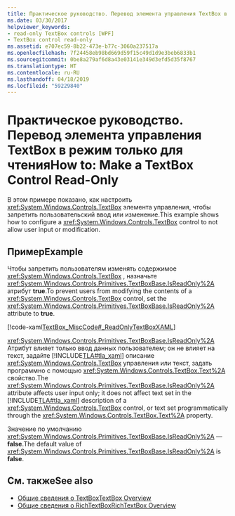 ```yaml
---
title: Практическое руководство. Перевод элемента управления TextBox в режим только для чтения
ms.date: 03/30/2017
helpviewer_keywords:
- read-only TextBox controls [WPF]
- TextBox control read-only
ms.assetid: e707ec59-8b22-473e-b77c-3060a237517a
ms.openlocfilehash: 7f24458eb98bd669d59f15c49d1d9e3beb6833b1
ms.sourcegitcommit: 0be8a279af6d8a43e03141e349d3efd5d35f8767
ms.translationtype: HT
ms.contentlocale: ru-RU
ms.lasthandoff: 04/18/2019
ms.locfileid: "59229840"
---
```

# <a name="how-to-make-a-textbox-control-read-only"></a><span data-ttu-id="bd245-102">Практическое руководство. Перевод элемента управления TextBox в режим только для чтения</span><span class="sxs-lookup"><span data-stu-id="bd245-102">How to: Make a TextBox Control Read-Only</span></span>
<span data-ttu-id="bd245-103">В этом примере показано, как настроить <xref:System.Windows.Controls.TextBox> элемента управления, чтобы запретить пользовательский ввод или изменение.</span><span class="sxs-lookup"><span data-stu-id="bd245-103">This example shows how to configure a <xref:System.Windows.Controls.TextBox> control to not allow user input or modification.</span></span>  
  
## <a name="example"></a><span data-ttu-id="bd245-104">Пример</span><span class="sxs-lookup"><span data-stu-id="bd245-104">Example</span></span>  
 <span data-ttu-id="bd245-105">Чтобы запретить пользователям изменять содержимое <xref:System.Windows.Controls.TextBox> , назначьте <xref:System.Windows.Controls.Primitives.TextBoxBase.IsReadOnly%2A> атрибут **true**.</span><span class="sxs-lookup"><span data-stu-id="bd245-105">To prevent users from modifying the contents of a <xref:System.Windows.Controls.TextBox> control, set the <xref:System.Windows.Controls.Primitives.TextBoxBase.IsReadOnly%2A> attribute to **true**.</span></span>  
  
 [!code-xaml[TextBox_MiscCode#_ReadOnlyTextBoxXAML](~/samples/snippets/csharp/VS_Snippets_Wpf/TextBox_MiscCode/CSharp/Window1.xaml#_readonlytextboxxaml)]  
  
 <span data-ttu-id="bd245-106"><xref:System.Windows.Controls.Primitives.TextBoxBase.IsReadOnly%2A> Атрибут влияет только ввод данных пользователем; он не влияет на текст, задайте [!INCLUDE[TLA#tla_xaml](../../../../includes/tlasharptla-xaml-md.md)] описание <xref:System.Windows.Controls.TextBox> управления или текст, задать программно с помощью <xref:System.Windows.Controls.TextBox.Text%2A> свойство.</span><span class="sxs-lookup"><span data-stu-id="bd245-106">The <xref:System.Windows.Controls.Primitives.TextBoxBase.IsReadOnly%2A> attribute affects user input only; it does not affect text set in the [!INCLUDE[TLA#tla_xaml](../../../../includes/tlasharptla-xaml-md.md)] description of a <xref:System.Windows.Controls.TextBox> control, or text set programmatically through the <xref:System.Windows.Controls.TextBox.Text%2A> property.</span></span>  
  
 <span data-ttu-id="bd245-107">Значение по умолчанию <xref:System.Windows.Controls.Primitives.TextBoxBase.IsReadOnly%2A> — **false**.</span><span class="sxs-lookup"><span data-stu-id="bd245-107">The default value of <xref:System.Windows.Controls.Primitives.TextBoxBase.IsReadOnly%2A> is **false**.</span></span>  
  
## <a name="see-also"></a><span data-ttu-id="bd245-108">См. также</span><span class="sxs-lookup"><span data-stu-id="bd245-108">See also</span></span>

- [<span data-ttu-id="bd245-109">Общие сведения о TextBox</span><span class="sxs-lookup"><span data-stu-id="bd245-109">TextBox Overview</span></span>](textbox-overview.md)
- [<span data-ttu-id="bd245-110">Общие сведения о RichTextBox</span><span class="sxs-lookup"><span data-stu-id="bd245-110">RichTextBox Overview</span></span>](richtextbox-overview.md)
